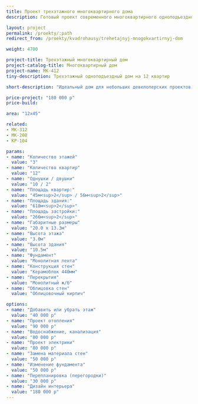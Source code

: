 ```yaml
---
title: Проект трехэтажного многоквартирного дома
description: Готовый проект современного многоквартирного одноподъездного дома на 12 квартир. 10 однокомнатных квартир, 2 двухкомнатные.

layout: project
permalink: /proekty/:path
redirect_from: /proekty/kvadrohausy/trehetajnyj-mnogokvartirnyj-dom

weight: 4700

project-title: Трехэтажный многоквартирный дом
project-catalog-title: Многоквартирный дом
project-name: MK-412
tiny-description: Трехэтажный одноподъездный дом на 12 квартир 

short-description: "Идеальный дом для небольших девелоперских проектов: компактный и экономичный. В доме один подъезд и три этажа, 10 однокомнатных квартир по 45 метров и 2 двухкомнатных квартиры по 56 метров. В обоих типах квартир кухня совмещена с просторной гостиной. В прихожей первого этажа в зоне тамбура и под лестницей могут разместиться велосипеды и коляски. Основной выразительный элемент фасада - балконы, размещенные в шахматном порядке. Такое решение подчеркнет современность девелоперского проекта, а также придаст новому микрорайону эксклюзивный вид."

price-project: "180 000 р"
price-build:

area: "12x45"

related:
- MK-312
- MK-208
- KP-104

params:
- name: "Количество этажей"
  value: "3"
- name: "Количество квартир"
  value: "12"
- name: "Однушки / двушки"
  value: "10 / 2"
- name: "Площадь квартир:"
  value: "45м<sup>2</sup> / 56м<sup>2</sup>"
- name: "Площадь здания:"
  value: "618м<sup>2</sup>"
- name: "Площадь застройки:"
  value: "266м<sup>2</sup>"
- name: "Габаритные размеры"
  value: "20.0 x 13.3м"
- name: "Высота этажа"
  value: "3.0м"
- name: "Высота здания"
  value: "10.5м"
- name: "Фундамент"
  value: "Монолитная лента"
- name: "Конструкция стен"
  value: "Керамоблок 440мм"
- name: "Перекрытия"
  value: "Монолитный ж/б"
- name: "Облицовка стен"
  value: "Облицовочный кирпич"

options:
- name: "Добавить или убрать этаж"
  value: "40 000 р"
- name: "Проект отопления"
  value: "90 000 р"
- name: "Водоснабжение, канализация"
  value: "80 000 р"
- name: "Проект электрики"
  value: "80 000 р"
- name: "Замена материала стен"
  value: "50 000 р"
- name: "Изменение фундамента"
  value: "50 000 р"
- name: "Перепланировка (перегородки)"
  value: "30 000 р"
- name: "Дизайн интерьера"
  value: "180 000 р"
---
```


